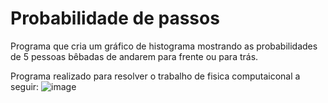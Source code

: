 # Probabilidade de passos

Programa que cria um gráfico de histograma mostrando as probabilidades de 5 pessoas bêbadas de andarem para frente ou para trás.

Programa realizado para resolver o trabalho de fisica computaiconal a seguir:
![image](https://user-images.githubusercontent.com/43549817/132140111-dd7efb2a-6c10-4651-8aa4-62ceba50fe2f.png)

